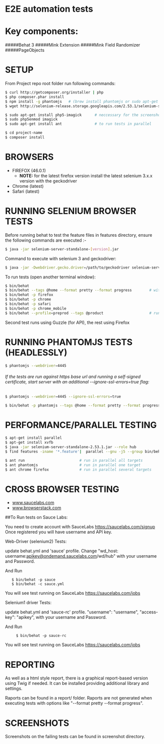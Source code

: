 # E2E automation tests

Key components:
===============
#####Behat 3
#####Mink Extension
#####Mink Field Randomizer
#####PageObjects

SETUP
==============

From Project repo root folder run following commands:

```bash
$ curl http://getcomposer.org/installer | php
$ php composer.phar install
$ npm install -g phantomjs   # (brew install phantomjs or sudo apt-get install phantomjs)
$ wget http://selenium-release.storage.googleapis.com/2.53.1/selenium-server-standalone-2.53.1.jar
```
```bash
$ sudo apt-get install php5-imagick      # neccessary for the screenshots
$ sudo php5enmod imagick
$ sudo apt-get install ant               # to run tests in parallel
```

```bash
$ cd project-name
$ composer install
```

BROWSERS
==============
- FIREFOX (46.0.1)
  - __NOTE:__ for the latest firefox version install the latest selenium 3.x.x version with the geckodriver
- Chrome (latest)
- Safari (latest)


RUNNING SELENIUM BROWSER TESTS
==============================

Before running behat to test the feature files in features directory, ensure the following commands are executed :-

```bash
$ java -jar selenium-server-standalone-[version].jar
```

Command to execute with selenium 3 and geckodriver:

```bash
$ java -jar -Dwebdriver.gecko.driver=/path/to/geckodriver selenium-server-standalone-3.0.1.jar
```


To run tests (open another terminal window):

```bash
$ bin/behat 
$ bin/behat --tags @home --format pretty --format progress        # with the console logs output ###
$ bin/behat -p firefox
$ bin/behat -p chrome
$ bin/behat -p safari
$ bin/behat -p chrome_mobile
$ bin/behat --profile=preprod --tags @product                     # run with defenite profile configs ###
```

Second test runs using Guzzle (for API), the rest using Firefox

RUNNING PHANTOMJS TESTS (HEADLESSLY)
====================================

```bash
$ phantomjs --webdriver=4445
```

###### If the tests are run against https base url and running a self-signed certificate, start server with an additional --ignore-ssl-errors=true flag:

```bash
$ phantomjs --webdriver=4445 --ignore-ssl-errors=true
```

```bash
$ bin/behat -p phantomjs --tags @home --format pretty --format progress
```

PERFORMANCE/PARALLEL TESTING
============================

```bash
$ apt-get install parallel
$ apt-get install xvfb
$ java -jar selenium-server-standalone-2.53.1.jar --role hub
$ find features -iname '*.feature'|  parallel --gnu -j5 --group bin/behat -p chrome --tags @home --colors
```

```bash
$ ant run                         # run in parallel all targets
$ ant phantomjs                   # run in parallel one target
$ ant chrome firefox              # run in parallel several targets
```

CROSS BROWSER TESTING
===========================
* www.saucelabs.com
* www.browserstack.com

##To Run tests on Sauce Labs:  

You need to create account with SauceLabs https://saucelabs.com/signup 
Once registered you will have username and API key. 

Web-Driver (selenium2) Tests: 

update behat.yml and 'sauce' profile. 
Change "wd_host: username:apikey@ondemand.saucelabs.com/wd/hub" with your username and Password. 


And Run 

       $ bin/behat -p sauce
       $ bin/behat -c sauce.yml

You will see test running on SauceLabs https://saucelabs.com/jobs  


Selenium1 driver Tests: 

update behat.yml and 'sauce-rc' profile. 
"username":         "username",
"access-key":       "apikey", with your username and Password. 


And Run 

         $ bin/behat -p sauce-rc

You will see test running on SauceLabs https://saucelabs.com/jobs


REPORTING
============

As well as a html style report, there is a graphical report-based version using Twig if needed.
It can be installed providing additional library and settings.

Raports can be found in a report/ folder.
Raports are not generated when executing tests with options like "--format pretty --format progress".


SCREENSHOTS
============

Screenshots on the failing tests can be found in screenshot directory.
